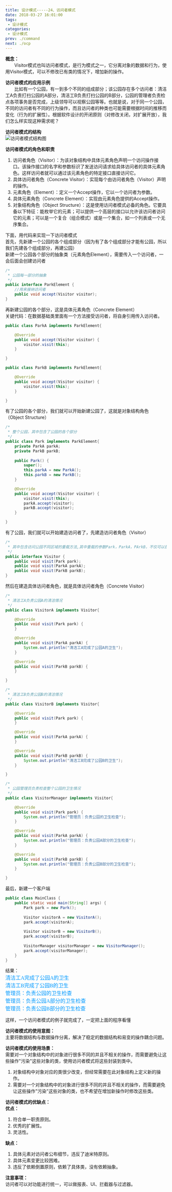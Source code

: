 ```yaml
---
title: 设计模式-----24、访问者模式
date: 2018-03-27 16:01:00
tags:
 - 设计模式
categories:
 - 设计模式
prev: ./command
next: ./ocp
---
```


**概念：**  
&emsp;&emsp;Visitor模式也叫访问者模式，是行为模式之一，它分离对象的数据和行为，使用Visitor模式，可以不修改已有类的情况下，增加新的操作。  

**访问者模式的应用示例**  
&emsp;&emsp;比如有一个公园，有一到多个不同的组成部分；该公园存在多个访问者：清洁工A负责打扫公园的A部分，清洁工B负责打扫公园的B部分，公园的管理者负责检点各项事务是否完成，上级领导可以视察公园等等。也就是说，对于同一个公园，不同的访问者有不同的行为操作，而且访问者的种类也可能需要根据时间的推移而变化（行为的扩展性）。根据软件设计的开闭原则（对修改关闭，对扩展开放），我们怎么样实现这种需求呢？  

**访问者模式的结构**  
![访问者模式结构图](/img/blogs/2018/03/visitor-structure.png)  

**访问者模式的角色和职责**  
1. 访问者角色（Visitor）：为该对象结构中具体元素角色声明一个访问操作接口。该操作接口的名字和参数标识了发送访问请求给具体访问者的具体元素角色。这样访问者就可以通过该元素角色的特定接口直接访问它。
2. 具体访问者角色（Concrete Visitor）：实现每个由访问者角色（Visitor）声明的操作。
3. 元素角色（Element）：定义一个Accept操作，它以一个访问者为参数。
4. 具体元素角色（Concrete Element）：实现由元素角色提供的Accept操作。
5. 对象结构角色（Object Structure）：这是使用访问者模式必备的角色。它要具备以下特征：能枚举它的元素；可以提供一个高层的接口以允许该访问者访问它的元素；可以是一个复合（组合模式）或是一个集合，如一个列表或一个无序集合。  
 
下面，用代码来实现一下访问者模式  
首先，先新建一个公园的各个组成部分（因为有了各个组成部分才能有公园，所以我们先建各个组成部分，再建公园）  
新建一个公园各个部分的抽象类（元素角色Element），需要传入一个访问者，一会后面会创建访问者
``` java
/*
 * 公园每一部分的抽象
 */
public interface ParkElement {
    //用来接纳访问者
    public void accept(Visitor visitor);
}
```

再新建公园的各个部分，这是具体元素角色（Concrete Element）  
关键代码：在数据基础类里面有一个方法接受访问者，将自身引用传入访问者。  
``` java
public class ParkA implements ParkElement{

    @Override
    public void accept(Visitor visitor) {
        visitor.visit(this);
    }

}

public class ParkB implements ParkElement{

    @Override
    public void accept(Visitor visitor) {
        visitor.visit(this);
    }

}
```

有了公园的各个部分，我们就可以开始新建公园了，这就是对象结构角色（Object Structure）
``` java
/*
 * 整个公园，其中包含了公园的各个部分
 */
public class Park implements ParkElement{
    private ParkA parkA;
    private ParkB parkB;
    
    public Park() {
        super();
        this.parkA = new ParkA();
        this.parkB = new ParkB();
    }

    @Override
    public void accept(Visitor visitor) {
        visitor.visit(this);
        parkA.accept(visitor);
        parkB.accept(visitor);
    }

}
```

有了公园，我们就可以开始建造访问者了，先建造访问者角色（Visitor）
``` java
/*
 * 其中包含访问公园不同区域的重载方法,其中重载的参数Park，ParkA，PArkB，不仅可以获得公园的信息，还用来作为重载的条件
 */
public interface Visitor {
    public void visit(Park park);
    public void visit(ParkA parkA);
    public void visit(ParkB parkB);
}
```

然后在建造具体访问者角色，就是具体访问者角色（Concrete Visitor）
``` java
/*
 * 清洁工A负责公园A的清洁情况
 */
public class VisitorA implements Visitor{

    @Override
    public void visit(Park park) {
    }

    @Override
    public void visit(ParkA parkA) {
        System.out.println("清洁工A完成了公园A的卫生");
    }

    @Override
    public void visit(ParkB parkB) {
    }

}

/*
 * 清洁工B负责公园B的清洁情况
 */
public class VisitorB implements Visitor{

    @Override
    public void visit(Park park) {
    }

    @Override
    public void visit(ParkA parkA) {
    }

    @Override
    public void visit(ParkB parkB) {
        System.out.println("清洁工B完成了公园B的卫生");
    }

}

/*
 * 公园管理员负责检查整个公园的卫生情况
 */
public class VisitorManager implements Visitor{

    @Override
    public void visit(Park park) {
        System.out.println("管理员：负责公园的卫生检查");
    }

    @Override
    public void visit(ParkA parkA) {
        System.out.println("管理员：负责公园A部分的卫生检查");
    }

    @Override
    public void visit(ParkB parkB) {
        System.out.println("管理员：负责公园B部分的卫生检查");
    }

}
```

最后，新建一个客户端
``` java
public class MainClass {
    public static void main(String[] args) {
        Park park = new Park();
        
        Visitor visitorA = new VisitorA();
        park.accept(visitorA);
        
        Visitor visitorB = new VisitorB();
        park.accept(visitorB);
        
        VisitorManager visitorManager = new VisitorManager();
        park.accept(visitorManager);
    }
}
```
结果：  
<font color=#0099ff size=3 face="黑体">清洁工A完成了公园A的卫生</font>  
<font color=#0099ff size=3 face="黑体">清洁工B完成了公园B的卫生</font>  
<font color=#0099ff size=3 face="黑体">管理员：负责公园的卫生检查</font>  
<font color=#0099ff size=3 face="黑体">管理员：负责公园A部分的卫生检查</font>  
<font color=#0099ff size=3 face="黑体">管理员：负责公园B部分的卫生检查</font>  

这样，一个访问者模式的例子就完成了，一定把上面的程序看懂  

**访问者模式的使用意图：**  
主要将数据结构与数据操作分离，解决了稳定的数据结构和易变的操作耦合问题。  

**访问者模式的使用场景：**  
需要对一个对象结构中的对象进行很多不同的并且不相关的操作，而需要避免让这些操作"污染"这些对象的类，使用访问者模式将这些封装到类中。  
1. 对象结构中对象对应的类很少改变，但经常需要在此对象结构上定义新的操作。
2. 需要对一个对象结构中的对象进行很多不同的并且不相关的操作，而需要避免让这些操作"污染"这些对象的类，也不希望在增加新操作时修改这些类。  

**访问者模式的优缺点：**  
**优点：**  
1. 符合单一职责原则。
2. 优秀的扩展性。
3. 灵活性。  

**缺点：**   
1. 具体元素对访问者公布细节，违反了迪米特原则。
2. 具体元素变更比较困难。
3. 违反了依赖倒置原则，依赖了具体类，没有依赖抽象。  

**注意事项：**    
访问者可以对功能进行统一，可以做报表、UI、拦截器与过滤器。